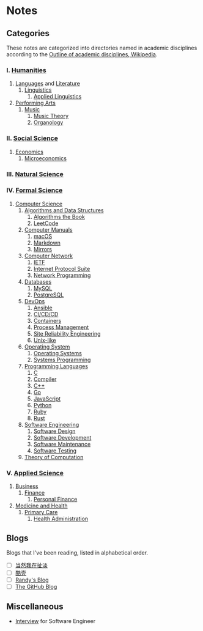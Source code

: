 # Notes

## Categories

These notes are categorized into directories named in academic
disciplines according to the
[Outline of academic disciplines, Wikipedia](https://en.wikipedia.org/wiki/Outline_of_academic_disciplines).

### Ⅰ. [Humanities](https://en.wikipedia.org/wiki/Humanities)

1. [Languages](https://en.wikipedia.org/wiki/Language)
   and [Literature](https://en.wikipedia.org/wiki/Literature)
   1. [Linguistics](linguistics)
      1. [Applied Linguistics](linguistics/applied_linguistics)
2. [Performing Arts](https://en.wikipedia.org/wiki/Performing_arts)
   1. [Music](music)
      1. [Music Theory](music/music_theory)
      2. [Organology](music/organology)

### Ⅱ. [Social Science](https://en.wikipedia.org/wiki/Social_science)

1. [Economics](https://en.wikipedia.org/wiki/Economics)
   1. [Microeconomics](microeconomics)

### Ⅲ. [Natural Science](https://en.wikipedia.org/wiki/Natural_science)

### Ⅳ. [Formal Science](https://en.wikipedia.org/wiki/Formal_science)

1. [Computer Science](https://en.wikipedia.org/wiki/Computer_science)
   1. [Algorithms and Data Structures](algorithms_and_data_structures)
      1. [Algorithms the Book](algorithms_and_data_structures/algorithms)
      2. [LeetCode](algorithms_and_data_structures/leetcode)
   2. [Computer Manuals](computer_manuals)
      1. [macOS](computer_manuals/macos)
      2. [Markdown](computer_manuals/markdown)
      3. [Mirrors](computer_manuals/mirrors)
   3. [Computer Network](computer_network)
      1. [IETF](computer_network/ietf)
      2. [Internet Protocol Suite](computer_network/internet_protocol_suite)
      3. [Network Programming](computer_network/network_programming)
   4. [Databases](databases)
      1. [MySQL](databases/mysql)
      2. [PostgreSQL](databases/postgresql)
   5. [DevOps](devops)
      1. [Ansible](devops/ansible)
      2. [CI/CD/CD](devops/ci_cd_cd)
      3. [Containers](devops/containers)
      4. [Process Management](process_management)
      5. [Site Reliability Engineering](devops/site_reliability_engineering)
      6. [Unix-like](devops/unix-like)
   6. [Operating System](operating_system)
      1. [Operating Systems](operating_system/operating_systems)
      2. [Systems Programming](operating_system/systems_programming)
   7. [Programming Languages](programming_languages)
      1. [C](programming_languages/c)
      2. [Compiler](programming_languages/compiler)
      3. [C++](programming_languages/cpp)
      4. [Go](programming_languages/go)
      5. [JavaScript](programming_languages/javascript)
      6. [Python](programming_languages/python)
      7. [Ruby](programming_languages/ruby)
      8. [Rust](programming_languages/rust)
   8. [Software Engineering](software_engineering)
      1. [Software Design](software_engineering/software_design)
      2. [Software Development](software_engineering/software_development)
      3. [Software Maintenance](software_engineering/software_maintenance)
      4. [Software Testing](software_engineering/software_testing)
   9. [Theory of Computation](theory_of_computation)

### Ⅴ. [Applied Science](https://en.wikipedia.org/wiki/Applied_science#)

1. [Business](https://en.wikipedia.org/wiki/Business)
   1. [Finance](finance)
      1. [Personal Finance](finance/personal_finance)
2. [Medicine and Health](https://en.wikipedia.org/wiki/Medicine)
   1. [Primary Care](primary_care)
      1. [Health Administration](primary_care/health_administration)

## Blogs

Blogs that I've been reading, listed in alphabetical order.

- [ ] [当然我在扯淡](http://www.yinwang.org/)
- [ ] [酷壳](https://coolshell.cn/)
- [ ] [Randy's Blog](https://lutaonan.com/)
- [ ] [The GitHub Blog](https://github.blog/)

## Miscellaneous

- [Interview](interview) for Software Engineer
